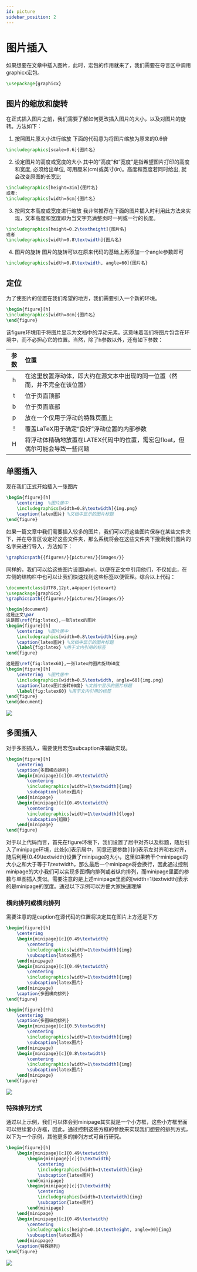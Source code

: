 ```yaml
---
id: picture
sidebar_position: 2
---
```


# 图片插入
如果想要在文章中插入图片，此时，宏包的作用就来了，我们需要在导言区中调用graphicx宏包。
```latex
\usepackage{graphicx}
```

## 图片的缩放和旋转
在正式插入图片之前，我们需要了解如何更改插入图片的大小，以及对图片的旋转。方法如下：
1. 按照图片原大小进行缩放
下面的代码意为将图片缩放为原来的0.6倍
```latex
\includegraphics[scale=0.6]{图片名} 
```
2. 设定图片的高度或宽度的大小
其中的”高度”和”宽度”是指希望图片打印的高度和宽度, 必须给出单位, 可用厘米(cm)或英寸(in)。高度和宽度若同时给出, 就会改变原图的长宽比
```latex
\includegraphics[height=3in]{图片名}
或者: 
\includegraphics[width=5cm]{图片名}
```
3. 按照文本高度或宽度进行缩放
我非常推荐在下面的图片插入时利用此方法来实现，文本高度和宽度即为当文字充满整页时一列或一行的长度。
```latex
\includegraphics[height=0.2\textheight]{图片名}
或者
\includegraphics[width=0.8\textwidth]{图片名}
```

4. 图片的旋转
图片的旋转可以在原来代码的基础上再添加一个angle参数即可
```latex
\includegraphics[width=0.8\textwidth, angle=60]{图片名}
```

## 定位
为了使图片的位置在我们希望的地方，我们需要引入一个新的环境。
```latex
\begin{figure}[h]
\includegraphics[width=8cm]{图片名}
\end{figure}
```
该figure环境用于将图片显示为文档中的浮动元素。这意味着我们将图片包含在环境中，而不必担心它的位置。当然，除了h参数以外，还有如下参数：

|参数|位置|
|:----:|:----|
|h|在这里放置浮动体，即大约在源文本中出现的同一位置（然而，并不完全在该位置）|
|t|位于页面顶部|
|b|位于页面底部|
|p|放在一个仅用于浮动的特殊页面上|
|!|覆盖LaTeX用于确定“良好”浮动位置的内部参数|
|H|将浮动体精确地放置在LATEX代码中的位置，需宏包float，但偶尔可能会导致一些问题|

## 单图插入
现在我们正式开始插入一张图片
```latex
\begin{figure}[h]  
    \centering  %图片居中
    \includegraphics[width=0.8\textwidth]{img.png}
    \caption{latex图片} %文档中显示的图片标题
\end{figure}
```
如果一篇文章中我们需要插入较多的图片，我们可以将这些图片保存在某些文件夹下，并在导言区设定好这些文件夹，那么系统将会在这些文件夹下搜索我们图片的名字来进行导入，方法如下：
```latex
\graphicspath{{figures/}{pictures/}{images/}}
```
同样的，我们可以给这些图片设置label，以便在正文中引用他们，不仅如此，在左侧的结构栏中也可以让我们快速找到这些标签以便管理。综合以上代码：
```latex
\documentclass[UTF8,12pt,a4paper]{ctexart}
\usepackage{graphicx}
\graphicspath{{figures/}{pictures/}{images/}}

\begin{document}
这是正文\par
这是图\ref{fig:latex},一张latex的图片
\begin{figure}[h]  
    \centering  %图片居中
    \includegraphics[width=0.8\textwidth]{img.png}
    \caption{latex图片} %文档中显示的图片标题
    \label{fig:latex} %用于文内引用的标签
\end{figure}

这是图\ref{fig:latex60},一张latex的图片旋转60度
\begin{figure}[h]  
    \centering  %图片居中
    \includegraphics[width=0.5\textwidth, angle=60]{img.png}
    \caption{latex图片旋转60度} %文档中显示的图片标题
    \label{fig:latex60} %用于文内引用的标签
\end{figure}
\end{document}
```
![](./img/img5.png)

## 多图插入
对于多图插入，需要使用宏包subcaption来辅助实现。

```latex
\begin{figure}[h]
    \centering
    \caption{多图横向排列}
    \begin{minipage}[c]{0.49\textwidth}
        \centering
        \includegraphics[width=1\textwidth]{img}
        \subcaption{latex图片}
    \end{minipage}
    \begin{minipage}[c]{0.49\textwidth}
        \centering
        \includegraphics[width=1\textwidth]{logo}
        \subcaption{组徽}
    \end{minipage}
\end{figure}
```
对于以上代码而言，首先在figure环境下，我们设置了居中对齐以及标题，随后引入了minipage环境，此处[c]表示居中，同意还要参数[l][r]表示左对齐和右对齐，随后利用{0.49\textwidth}设置了minipage的大小，这里如果若干个minipage的大小之和大于等于1\textwidth，那么最后一个minipage将会换行，因此通过控制minipage的大小我们可以实现多图横向排列或者纵向排列，而minipage里面的参数与单图插入类似。需要注意的是上述minipage里面的[width=1\textwidth]表示的是minipage的宽度。通过以下示例可以方便大家快速理解

### 横向排列或横向排列
需要注意的是caption在源代码的位置将决定其在图片上方还是下方
```latex
\begin{figure}[h]
    \centering
    \begin{minipage}[c]{0.49\textwidth}
        \centering
        \includegraphics[width=1\textwidth]{img}
        \subcaption{latex图片}
    \end{minipage}
    \begin{minipage}[c]{0.49\textwidth}
        \centering
        \includegraphics[width=1\textwidth]{img}
        \subcaption{latex图片}
    \end{minipage}
    \caption{多图横向排列}
\end{figure}

\begin{figure}[!h]
    \centering
    \caption{多图纵向排列}
    \begin{minipage}[c]{0.5\textwidth}
        \centering
        \includegraphics[width=1\textwidth]{img}
        \subcaption{latex图片}
    \end{minipage}
    \begin{minipage}[c]{0.8\textwidth}
        \centering
        \includegraphics[width=1\textwidth]{img}
        \subcaption{latex图片}
    \end{minipage}
\end{figure}
```
![](./img/img6.png)

### 特殊排列方式
通过以上示例，我们可以体会到minipage其实就是一个小方框，这些小方框里面可以继续套小方框，因此，通过控制这些方框的参数来实现我们想要的排列方式，以下为一个示例，其他更多的排列方式可自行研究。
```latex
\begin{figure}[h]
    \begin{minipage}[c]{0.49\textwidth}
        \begin{minipage}[c]{1\textwidth}
            \centering
            \includegraphics[width=1\textwidth]{img}
            \subcaption{latex图片}
        \end{minipage}
        \begin{minipage}[c]{1\textwidth}
            \centering
            \includegraphics[width=1\textwidth]{img}
            \subcaption{latex图片}
        \end{minipage}
    \end{minipage}
    \begin{minipage}[c]{0.49\textwidth}
        \centering
        \includegraphics[height=0.14\textheight, angle=90]{img}
        \subcaption{latex图片}
    \end{minipage}
    \caption{特殊排列}
\end{figure}
```
![](./img/img7.png)